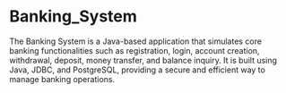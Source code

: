 # Banking_System
The Banking System is a Java-based application that simulates core banking functionalities such as registration, login, account creation, withdrawal, deposit, money transfer, and balance inquiry. It is built using Java, JDBC, and PostgreSQL, providing a secure and efficient way to manage banking operations.
